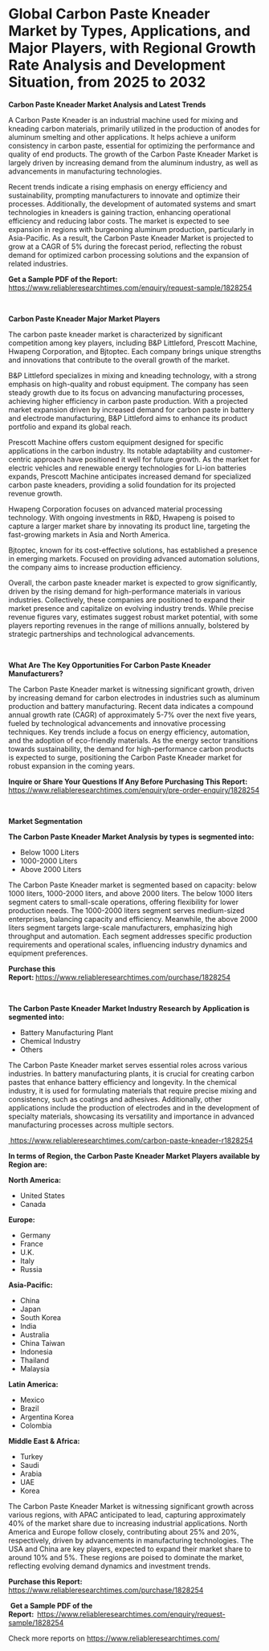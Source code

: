 <p><h1>Global Carbon Paste Kneader Market by Types, Applications, and Major Players, with Regional Growth Rate Analysis and Development Situation, from 2025 to 2032</h1></p><p><strong>Carbon Paste Kneader Market Analysis and Latest Trends</strong></p>
<p><p>A Carbon Paste Kneader is an industrial machine used for mixing and kneading carbon materials, primarily utilized in the production of anodes for aluminum smelting and other applications. It helps achieve a uniform consistency in carbon paste, essential for optimizing the performance and quality of end products. The growth of the Carbon Paste Kneader Market is largely driven by increasing demand from the aluminum industry, as well as advancements in manufacturing technologies.</p><p>Recent trends indicate a rising emphasis on energy efficiency and sustainability, prompting manufacturers to innovate and optimize their processes. Additionally, the development of automated systems and smart technologies in kneaders is gaining traction, enhancing operational efficiency and reducing labor costs. The market is expected to see expansion in regions with burgeoning aluminum production, particularly in Asia-Pacific. As a result, the Carbon Paste Kneader Market is projected to grow at a CAGR of 5% during the forecast period, reflecting the robust demand for optimized carbon processing solutions and the expansion of related industries.</p></p>
<p><strong>Get a Sample PDF of the Report:&nbsp;</strong> <a href="https://www.reliableresearchtimes.com/enquiry/request-sample/1828254?utm_campaign=3316&utm_medium=2&utm_source=Github&utm_content=ia&utm_term=12042025&utm_id=carbon-paste-kneader">https://www.reliableresearchtimes.com/enquiry/request-sample/1828254</a></p>
<p>&nbsp;</p>
<p><strong>Carbon Paste Kneader Major Market Players</strong></p>
<p><p>The carbon paste kneader market is characterized by significant competition among key players, including B&P Littleford, Prescott Machine, Hwapeng Corporation, and Bjtoptec. Each company brings unique strengths and innovations that contribute to the overall growth of the market.</p><p>B&P Littleford specializes in mixing and kneading technology, with a strong emphasis on high-quality and robust equipment. The company has seen steady growth due to its focus on advancing manufacturing processes, achieving higher efficiency in carbon paste production. With a projected market expansion driven by increased demand for carbon paste in battery and electrode manufacturing, B&P Littleford aims to enhance its product portfolio and expand its global reach.</p><p>Prescott Machine offers custom equipment designed for specific applications in the carbon industry. Its notable adaptability and customer-centric approach have positioned it well for future growth. As the market for electric vehicles and renewable energy technologies for Li-ion batteries expands, Prescott Machine anticipates increased demand for specialized carbon paste kneaders, providing a solid foundation for its projected revenue growth.</p><p>Hwapeng Corporation focuses on advanced material processing technology. With ongoing investments in R&D, Hwapeng is poised to capture a larger market share by innovating its product line, targeting the fast-growing markets in Asia and North America. </p><p>Bjtoptec, known for its cost-effective solutions, has established a presence in emerging markets. Focused on providing advanced automation solutions, the company aims to increase production efficiency. </p><p>Overall, the carbon paste kneader market is expected to grow significantly, driven by the rising demand for high-performance materials in various industries. Collectively, these companies are positioned to expand their market presence and capitalize on evolving industry trends. While precise revenue figures vary, estimates suggest robust market potential, with some players reporting revenues in the range of millions annually, bolstered by strategic partnerships and technological advancements.</p></p>
<p>&nbsp;</p>
<p><strong>What Are The Key Opportunities For Carbon Paste Kneader Manufacturers?</strong></p>
<p><p>The Carbon Paste Kneader market is witnessing significant growth, driven by increasing demand for carbon electrodes in industries such as aluminum production and battery manufacturing. Recent data indicates a compound annual growth rate (CAGR) of approximately 5-7% over the next five years, fueled by technological advancements and innovative processing techniques. Key trends include a focus on energy efficiency, automation, and the adoption of eco-friendly materials. As the energy sector transitions towards sustainability, the demand for high-performance carbon products is expected to surge, positioning the Carbon Paste Kneader market for robust expansion in the coming years.</p></p>
<p><strong>Inquire or Share Your Questions If Any Before Purchasing This Report:</strong> <a href="https://www.reliableresearchtimes.com/enquiry/pre-order-enquiry/1828254?utm_campaign=3316&utm_medium=2&utm_source=Github&utm_content=ia&utm_term=12042025&utm_id=carbon-paste-kneader">https://www.reliableresearchtimes.com/enquiry/pre-order-enquiry/1828254</a></p>
<p>&nbsp;</p>
<p><strong>Market Segmentation</strong></p>
<p><strong>The Carbon Paste Kneader Market Analysis by types is segmented into:</strong></p>
<p><ul><li>Below 1000 Liters</li><li>1000-2000 Liters</li><li>Above 2000 Liters</li></ul></p>
<p><p>The Carbon Paste Kneader market is segmented based on capacity: below 1000 liters, 1000-2000 liters, and above 2000 liters. The below 1000 liters segment caters to small-scale operations, offering flexibility for lower production needs. The 1000-2000 liters segment serves medium-sized enterprises, balancing capacity and efficiency. Meanwhile, the above 2000 liters segment targets large-scale manufacturers, emphasizing high throughput and automation. Each segment addresses specific production requirements and operational scales, influencing industry dynamics and equipment preferences.</p></p>
<p><strong>Purchase this Report:&nbsp;</strong><a href="https://www.reliableresearchtimes.com/purchase/1828254?utm_campaign=3316&utm_medium=2&utm_source=Github&utm_content=ia&utm_term=12042025&utm_id=carbon-paste-kneader">https://www.reliableresearchtimes.com/purchase/1828254</a></p>
<p>&nbsp;</p>
<p><strong>The Carbon Paste Kneader Market Industry Research by Application is segmented into:</strong></p>
<p><ul><li>Battery Manufacturing Plant</li><li>Chemical Industry</li><li>Others</li></ul></p>
<p><p>The Carbon Paste Kneader market serves essential roles across various industries. In battery manufacturing plants, it is crucial for creating carbon pastes that enhance battery efficiency and longevity. In the chemical industry, it is used for formulating materials that require precise mixing and consistency, such as coatings and adhesives. Additionally, other applications include the production of electrodes and in the development of specialty materials, showcasing its versatility and importance in advanced manufacturing processes across multiple sectors.</p></p>
<p><a href="https://www.reliableresearchtimes.com/carbon-paste-kneader-r1828254?utm_campaign=3316&utm_medium=2&utm_source=Github&utm_content=ia&utm_term=12042025&utm_id=carbon-paste-kneader">&nbsp;https://www.reliableresearchtimes.com/carbon-paste-kneader-r1828254</a></p>
<p><strong>In terms of Region, the Carbon Paste Kneader Market Players available by Region are:</strong></p>
<p>
    <p> <strong> North America: </strong>
        <ul>
            <li>United States</li>
            <li>Canada</li>
        </ul>
        </p> 
    <p> <strong> Europe: </strong>
        <ul>
            <li>Germany</li>
            <li>France</li>
            <li>U.K.</li>
            <li>Italy</li>
            <li>Russia</li>
        </ul>
        </p> 
    <p> <strong> Asia-Pacific: </strong>
        <ul>
            <li>China</li>
            <li>Japan</li>
            <li>South Korea</li>
            <li>India</li>
            <li>Australia</li>
            <li>China Taiwan</li>
            <li>Indonesia</li>
            <li>Thailand</li>
            <li>Malaysia</li>
        </ul>
        </p> 
    <p> <strong> Latin America: </strong>
        <ul>
            <li>Mexico</li>
            <li>Brazil</li>
            <li>Argentina Korea</li>
            <li>Colombia</li>
        </ul>
        </p> 
    <p> <strong> Middle East & Africa: </strong>
        <ul>
            <li>Turkey</li>
            <li>Saudi</li>
            <li>Arabia</li>
            <li>UAE</li>
            <li>Korea</li>
        </ul>
    </p>
    </p>
<p><p>The Carbon Paste Kneader Market is witnessing significant growth across various regions, with APAC anticipated to lead, capturing approximately 40% of the market share due to increasing industrial applications. North America and Europe follow closely, contributing about 25% and 20%, respectively, driven by advancements in manufacturing technologies. The USA and China are key players, expected to expand their market share to around 10% and 5%. These regions are poised to dominate the market, reflecting evolving demand dynamics and investment trends.</p></p>
<p><strong>Purchase this Report: </strong><a href="https://www.reliableresearchtimes.com/purchase/1828254?utm_campaign=3316&utm_medium=2&utm_source=Github&utm_content=ia&utm_term=12042025&utm_id=carbon-paste-kneader">https://www.reliableresearchtimes.com/purchase/1828254</a></p>
<p>&nbsp;<strong>Get a Sample PDF of the Report:&nbsp;&nbsp;</strong><a href="https://www.reliableresearchtimes.com/enquiry/request-sample/1828254?utm_campaign=3316&utm_medium=2&utm_source=Github&utm_content=ia&utm_term=12042025&utm_id=carbon-paste-kneader">https://www.reliableresearchtimes.com/enquiry/request-sample/1828254</a></p>
<p><strong></strong></p>
<p>Check more reports on <a href="https://www.reliableresearchtimes.com/?utm_campaign=3316&utm_medium=2&utm_source=Github&utm_content=ia&utm_term=12042025&utm_id=carbon-paste-kneader">https://www.reliableresearchtimes.com/</a></p>